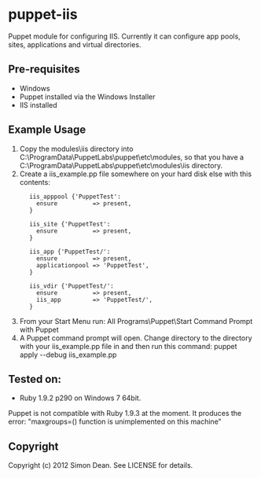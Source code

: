 puppet-iis
==========

Puppet module for configuring IIS.  Currently it can configure app pools, sites, applications and virtual directories.

## Pre-requisites

- Windows
- Puppet installed via the Windows Installer
- IIS installed

## Example Usage

1. Copy the modules\iis directory into C:\ProgramData\PuppetLabs\puppet\etc\modules, so that you have a C:\ProgramData\PuppetLabs\puppet\etc\modules\iis directory.
2. Create a iis_example.pp file somewhere on your hard disk else with this contents:
```puppet
      iis_apppool {'PuppetTest':
        ensure          => present,
      }

      iis_site {'PuppetTest':
        ensure          => present,
      }

      iis_app {'PuppetTest/':
        ensure          => present,
        applicationpool => 'PuppetTest',
      }

      iis_vdir {'PuppetTest/':
        ensure          => present,
        iis_app         => 'PuppetTest/',
      }
```
3. From your Start Menu run: All Programs\Puppet\Start Command Prompt with Puppet
4. A Puppet command prompt will open.  Change directory to the directory with your iis_example.pp file in and then run this command:
      puppet apply --debug iis_example.pp


## Tested on:

- Ruby 1.9.2 p290 on Windows 7 64bit.

Puppet is not compatible with Ruby 1.9.3 at the moment.  It produces the error: "maxgroups=() function is unimplemented on this machine"


## Copyright

Copyright (c) 2012 Simon Dean. See LICENSE for details.